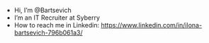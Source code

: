 - Hi, I’m @Bartsevich
- I’m an IT Recruiter at Syberry
- How to reach me in Linkedin: https://www.linkedin.com/in/ilona-bartsevich-796b061a3/

<!---
Bartsevich/Bartsevich is a ✨ special ✨ repository because its `README.md` (this file) appears on your GitHub profile.
You can click the Preview link to take a look at your changes.
--->
